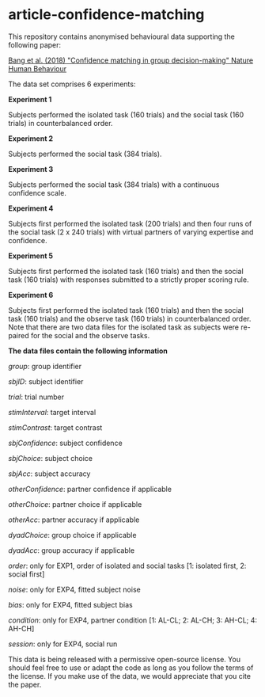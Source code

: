 # article-confidence-matching

This repository contains anonymised behavioural data supporting the following paper:

<a href="https://www.nature.com/articles/s41562-017-0117"> Bang et al. (2018) "Confidence matching in group decision-making" Nature Human Behaviour<a/>

The data set comprises 6 experiments:

**Experiment 1**

Subjects performed the isolated task (160 trials) and the social task (160 trials) in counterbalanced order.

**Experiment 2**

Subjects performed the social task (384 trials).

**Experiment 3**

Subjects performed the social task (384 trials) with a continuous confidence scale.

**Experiment 4**

Subjects first performed the isolated task (200 trials) and then four runs of the social task (2 x 240 trials) with virtual partners of varying expertise and confidence.

**Experiment 5**

Subjects first performed the isolated task (160 trials) and then the social task (160 trials) with responses submitted to a strictly proper scoring rule.

**Experiment 6**

Subjects first performed the isolated task (160 trials) and then the social task (160 trials) and the observe task (160 trials) in counterbalanced order. Note that there are two data files for the isolated task as subjects were re-paired for the social and the observe tasks.

**The data files contain the following information**

*group*: group identifier

*sbjID*: subject identifier

*trial*: trial number

*stimInterval*: target interval

*stimContrast*: target contrast

*sbjConfidence*: subject confidence

*sbjChoice*: subject choice 

*sbjAcc*: subject accuracy

*otherConfidence*: partner confidence if applicable

*otherChoice*: partner choice if applicable

*otherAcc*: partner accuracy if applicable

*dyadChoice*: group choice if applicable

*dyadAcc*: group accuracy if applicable

*order*: only for EXP1, order of isolated and social tasks [1: isolated first, 2: social first]

*noise*: only for EXP4, fitted subject noise

*bias*: only for EXP4, fitted subject bias

*condition*: only for EXP4, partner condition [1: AL-CL; 2: AL-CH; 3: AH-CL; 4: AH-CH]

*session*: only for EXP4, social run

This data is being released with a permissive open-source license. You should feel free to use or adapt the code as long as you follow the terms of the license. If you make use of the data, we would appreciate that you cite the paper.
